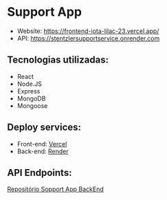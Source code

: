 # Support App

- Website: https://frontend-iota-lilac-23.vercel.app/
- API: https://stentzlersupportservice.onrender.com

## Tecnologias utilizadas:

- React
- Node.JS
- Express
- MongoDB
- Mongoose

## Deploy services:

- Front-end: [Vercel](https://vercel.com/)
- Back-end: [Render](https://render.com/)

## API Endpoints:

[Repositório Sopport App BackEnd](https://github.com/Stentzler/MERN_ticket_manager_API)
